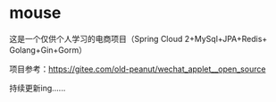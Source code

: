 # mouse
这是一个仅供个人学习的电商项目（Spring Cloud 2+MySql+JPA+Redis+ Golang+Gin+Gorm）

项目参考：https://gitee.com/old-peanut/wechat_applet__open_source


持续更新ing......

